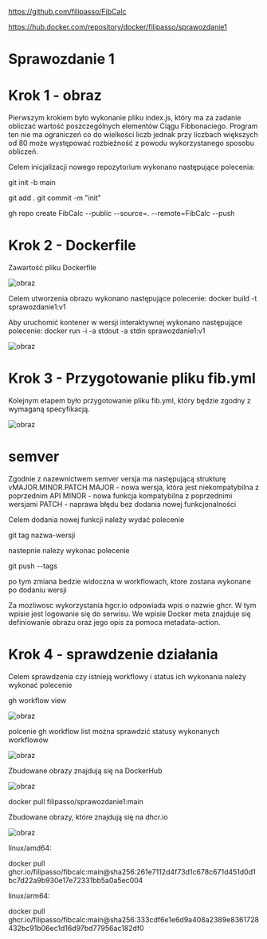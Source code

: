https://github.com/filipasso/FibCalc

https://hub.docker.com/repository/docker/filipasso/sprawozdanie1

# Sprawozdanie 1
# Krok 1 - obraz
Pierwszym krokiem było wykonanie pliku index.js, który ma za zadanie obliczać wartość poszczególnych elementów Ciągu Fibbonaciego. Program ten nie ma ograniczeń co do wielkości liczb jednak przy liczbach większych od 80 może występować rozbieżność z powodu wykorzystanego sposobu obliczeń.



Celem inicjalizacji nowego repozytorium wykonano następujące polecenia:

git init -b main

git add .
git commit -m "init"

gh repo create FibCalc --public --source=. --remote=FibCalc --push

# Krok 2 - Dockerfile
Zawartość pliku Dockerfile

![obraz](https://user-images.githubusercontent.com/60239006/210008296-aa89f9d4-cf21-4a34-9430-94f8d7144de1.png)

Celem utworzenia obrazu wykonano następujące polecenie: docker build -t sprawozdanie1:v1

Aby uruchomić kontener w wersji interaktywnej wykonano następujące polecenie: docker run -i -a stdout -a stdin sprawozdanie1:v1

![obraz](https://user-images.githubusercontent.com/60239006/210004253-62c7a859-e436-4459-9347-6d319672d659.png)

# Krok 3 - Przygotowanie pliku fib.yml

Kolejnym etapem było przygotowanie pliku fib.yml, który będzie zgodny z wymaganą specyfikacją.

![obraz](https://user-images.githubusercontent.com/60239006/210005470-d9d64a27-fa2e-40d0-a1f9-82f379ff539a.png)

# semver
Zgodnie z nazewnictwem semver versja ma następującą strukturę
vMAJOR.MINOR.PATCH
MAJOR - nowa wersja, która jest niekompatybilna z poprzednim API
MINOR - nowa funkcja kompatybilna z poprzednimi wersjami
PATCH - naprawa błędu bez dodania nowej funkcjonalności

Celem dodania nowej funkcji należy wydać polecenie

git tag nazwa-wersji

nastepnie nalezy wykonac polecenie

git push --tags

po tym zmiana bedzie widoczna w workflowach, ktore zostana wykonane po dodaniu wersji

Za mozliwosc wykorzystania hgcr.io odpowiada wpis o nazwie ghcr. W tym wpisie jest logowanie się do serwisu.
We wpisie Docker meta znajduje się definiowanie obrazu oraz jego opis za pomoca metadata-action.


# Krok 4 - sprawdzenie działania

Celem sprawdzenia czy istnieją workflowy i status ich wykonania należy wykonać polecenie

gh workflow view

![obraz](https://user-images.githubusercontent.com/60239006/210006571-f14df9c3-afba-411d-8146-0702287bc143.png)

polcenie gh workflow list można sprawdzić statusy wykonanych workflowów

![obraz](https://user-images.githubusercontent.com/60239006/210006618-34915311-ca61-40df-825b-cb99e57697b1.png)


Zbudowane obrazy znajdują się na DockerHub

![obraz](https://user-images.githubusercontent.com/60239006/210006705-8f1dd5e9-465d-4a80-bc7e-f73747da0c83.png)

docker pull filipasso/sprawozdanie1:main

Zbudowane obrazy, które znajdują się na dhcr.io

![obraz](https://user-images.githubusercontent.com/60239006/210006872-3028344a-e9d4-457a-9509-2b2bdd19efab.png)

linux/amd64:

docker pull ghcr.io/filipasso/fibcalc:main@sha256:261e7112d4f73d1c678c671d451d0d1bc7d22a9b930e17e72331bb5a0a5ec004

linux/arm64:

docker pull ghcr.io/filipasso/fibcalc:main@sha256:333cdf6e1e6d9a408a2389e8361728432bc91b06ec1d16d97bd77956ac182df0

